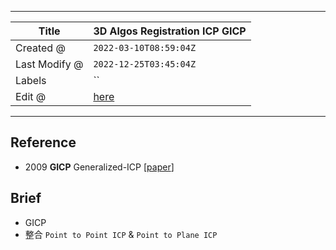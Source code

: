 -----

| Title         | 3D Algos Registration ICP GICP                        |
| ------------- | ----------------------------------------------------- |
| Created @     | `2022-03-10T08:59:04Z`                                |
| Last Modify @ | `2022-12-25T03:45:04Z`                                |
| Labels        | \`\`                                                  |
| Edit @        | [here](https://github.com/junxnone/aiwiki/issues/296) |

-----

## Reference

  - 2009 **GICP** Generalized-ICP
    \[[paper](https://www.robots.ox.ac.uk/~avsegal/resources/papers/Generalized_ICP.pdf)\]

## Brief

  - GICP
  - 整合 `Point to Point ICP` & `Point to Plane ICP`
